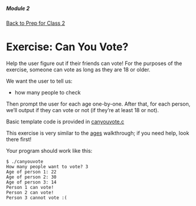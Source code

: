 ##### Module 2
[Back to Prep for Class 2](../../class2-prep)
# Exercise: Can You Vote?

Help the user figure out if their friends can vote!  For the purposes of the exercise, someone can vote as long as they are 18 or older.

We want the user to tell us:
- how many people to check

Then prompt the user for each age one-by-one.  After that, for each person, we’ll output if they can vote or not (if they’re at least 18 or not).

Basic template code is provided in [canyouvote.c](https://github.com/Launch-Code/cs50x-live-2016/blob/master/calendar/cs50/unit1-fundamentals/module2/materials/exercises/array-read/canyouvote.c)

This exercise is very similar to the [ages](https://www.youtube.com/watch?v=dYVU9nFYybU&list=PLhQjrBD2T380sc-fXwl1sviA-twxFduVU) walkthrough; if you need help, look there first!

Your program should work like this:

```
$ ./canyouvote
How many people want to vote? 3
Age of person 1: 22
Age of person 2: 30
Age of person 3: 14
Person 1 can vote!
Person 2 can vote!
Person 3 cannot vote :(
```

